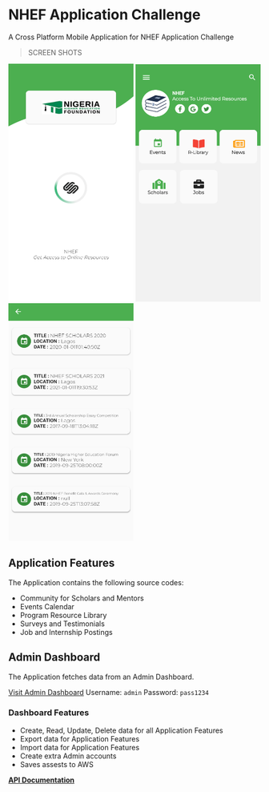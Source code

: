 # NHEF Application Challenge

A Cross Platform Mobile Application for NHEF Application Challenge

>SCREEN SHOTS

<img width="250" src="./screenshots/home.png">
<img width="250" src="./screenshots/nav.png">
<img width="250" src="./screenshots/list.png">


## Application Features

The Application contains the following source codes:

- Community for Scholars and Mentors
- Events Calendar
- Program Resource Library
- Surveys and Testimonials
- Job and Internship Postings


## Admin Dashboard
 
The Application fetches data from an Admin Dashboard.
 
[Visit Admin Dashboard](https://nhef.herokuapp.com)
Username: `admin`
Password: `pass1234`

  ### Dashboard Features
  - Create, Read, Update, Delete data for all Application Features
  - Export data for Application Features
  - Import data for Application Features
  - Create extra Admin accounts
  - Saves assests to AWS

**[API Documentation](https://nhef.herokuapp.com/api/docs/)**
